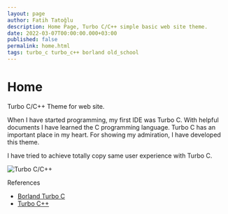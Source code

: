 ```yaml
---
layout: page
author: Fatih Tatoğlu
description: Home Page, Turbo C/C++ simple basic web site theme.
date: 2022-03-07T00:00:00.000+03:00
published: false
permalink: home.html
tags: turbo_c turbo_c++ borland old_school
---
```


# Home

Turbo C/C++ Theme for web site.

When I have started programming, my first IDE was Turbo C. With helpful documents I have learned the C programming language. Turbo C has an important place in my heart. For showing my admiration, I have developed this theme.

I have tried to achieve totally copy same user experience with Turbo C.

![Turbo C/C++](https://upload.wikimedia.org/wikipedia/commons/1/16/Turbo_CPP_Compiler.jpg "Turbo C/C++")

References

- [Borland Turbo C](https://en.wikipedia.org/wiki/Borland_Turbo_C)
- [Turbo C++](https://en.wikipedia.org/wiki/Turbo_C%2B%2B)
